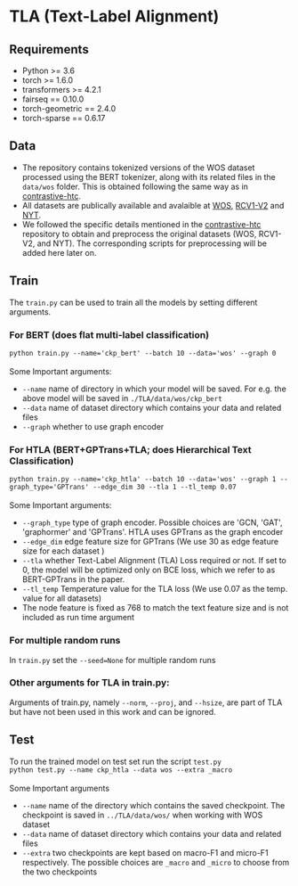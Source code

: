 # TLA (Text-Label Alignment)

## Requirements
- Python >= 3.6
- torch >= 1.6.0
- transformers >= 4.2.1
- fairseq == 0.10.0
- torch-geometric == 2.4.0
- torch-sparse == 0.6.17

## Data
- The repository contains tokenized versions of the WOS dataset processed using the BERT tokenizer, along with its related files in the `data/wos` folder. This is obtained following the same way as in [contrastive-htc](https://github.com/wzh9969/contrastive-htc#preprocess).
- All datasets are publically available and avalaible at [WOS](https://github.com/kk7nc/HDLTex), [RCV1-V2](https://trec.nist.gov/data/reuters/reuters.html) and [NYT](https://catalog.ldc.upenn.edu/LDC2008T19). 
- We followed the specific details mentioned in the  [contrastive-htc](https://github.com/wzh9969/contrastive-htc#preprocess) repository to obtain and preprocess the original datasets (WOS, RCV1-V2, and NYT). The corresponding scripts for preprocessing will be added here later on.

## Train
The `train.py` can be used to train all the models by setting different arguments.  

### For BERT (does flat multi-label classification) 
`python train.py --name='ckp_bert' --batch 10 --data='wos' --graph 0` </br> </br>
Some Important arguments: </br>
- `--name` name of directory in which your model will be saved. For e.g. the above model will be saved in `./TLA/data/wos/ckp_bert`
- `--data` name of dataset directory which contains your data and related files
- `--graph` whether to use graph encoder

###  For HTLA (BERT+GPTrans+TLA; does Hierarchical Text Classification)
`python train.py --name='ckp_htla' --batch 10 --data='wos' --graph 1 --graph_type='GPTrans' --edge_dim 30 --tla 1 --tl_temp 0.07` </br>
</br>
Some Important arguments: </br>
- `--graph_type` type of graph encoder. Possible choices are 'GCN, 'GAT', 'graphormer' and 'GPTrans'. HTLA uses GPTrans as the graph encoder
- `--edge_dim` edge feature size for GPTrans (We use 30 as edge feature size for each dataset )
- `--tla` whether Text-Label Alignment (TLA) Loss required or not. If set to 0, the model will be optimized only on BCE loss, which we refer to as BERT-GPTrans in the paper.
- `--tl_temp` Temperature value for the TLA loss (We use 0.07 as the temp. value for all datasets)
- The node feature is fixed as 768 to match the text feature size and is not included as run time argument   
### For multiple  random runs
In `train.py` set the `--seed=None` for multiple random runs
### Other arguments for TLA in train.py:
Arguments of train.py, namely `--norm`, `--proj`, and `--hsize`, are part of TLA but have not been used in this work and can be ignored.



## Test
To run the trained model on test set run the script `test.py` </br> 
`python test.py --name ckp_htla --data wos --extra _macro` </br> </br>
Some Important arguments
- `--name` name of the directory which contains the saved checkpoint. The checkpoint is saved in `../TLA/data/wos/` when working with WOS dataset
- `--data` name of dataset directory which contains your data and related files
- `--extra` two checkpoints are kept based on macro-F1 and micro-F1 respectively. The possible choices are  `_macro` and `_micro` to choose from the two checkpoints

